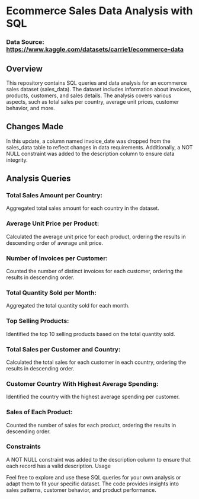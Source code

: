 # Ecommerce Sales Data Analysis with SQL

### Data Source: https://www.kaggle.com/datasets/carrie1/ecommerce-data

## Overview
This repository contains SQL queries and data analysis for an ecommerce sales dataset (sales_data). The dataset includes information about invoices, products, customers, and sales details. The analysis covers various aspects, such as total sales per country, average unit prices, customer behavior, and more.

## Changes Made
In this update, a column named invoice_date was dropped from the sales_data table to reflect changes in data requirements. Additionally, a NOT NULL constraint was added to the description column to ensure data integrity.

## Analysis Queries
### Total Sales Amount per Country:
Aggregated total sales amount for each country in the dataset.

### Average Unit Price per Product:
Calculated the average unit price for each product, ordering the results in descending order of average unit price.

### Number of Invoices per Customer:
Counted the number of distinct invoices for each customer, ordering the results in descending order.

### Total Quantity Sold per Month:
Aggregated the total quantity sold for each month.

### Top Selling Products:
Identified the top 10 selling products based on the total quantity sold.

### Total Sales per Customer and Country:
Calculated the total sales for each customer in each country, ordering the results in descending order.

### Customer Country With Highest Average Spending:
Identified the country with the highest average spending per customer.

### Sales of Each Product:
Counted the number of sales for each product, ordering the results in descending order.

### Constraints
A NOT NULL constraint was added to the description column to ensure that each record has a valid description.
Usage

Feel free to explore and use these SQL queries for your own analysis or adapt them to fit your specific dataset. The code provides insights into sales patterns, customer behavior, and product performance.
